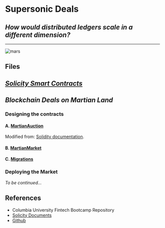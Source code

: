 # **Supersonic Deals**

## _How would distributed ledgers scale in a different dimension?_

---

![mars](https://image.shutterstock.com/image-photo/silhouette-astronaut-standing-on-rocky-600w-1049625047.jpg)

## **Files**

## _**[Solicity Smart Contracts](Mars/contracts)**_

## _**Blockchain Deals on Martian Land**_

### Designing the contracts

#### A. [MartianAuction](Mars/contracts/MartianAuction.sol)

Modified from:
[Solidity documentation](https://solidity.readthedocs.io/en/v0.5.10/solidity-by-example.html?highlight=auction#id2).

#### B. [MartianMarket](Mars/contracts/MartianMarket.sol)

#### C. [Migrations](Mars/contracts/Migrations.sol)

### Deploying the Market

_To be continued..._


## References

* Columbia University Fintech Bootcamp Repository
* [Solicity Documents](https://solidity.readthedocs.io/en/v0.5.10/solidity-by-example.html?highlight=auction#id2)
* [Github](https://github.com)